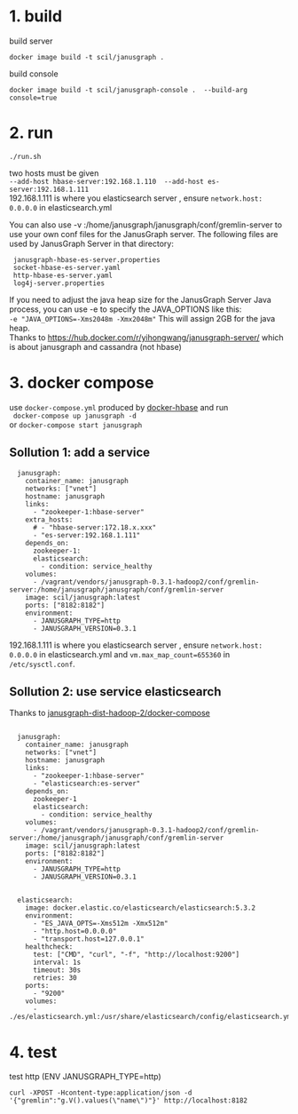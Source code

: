# 1. build

build server
```
docker image build -t scil/janusgraph .
```

build console
```
docker image build -t scil/janusgraph-console .  --build-arg console=true
```

# 2. run

```
./run.sh 
```
 
two hosts must be given   
` --add-host hbase-server:192.168.1.110  --add-host es-server:192.168.1.111 `  
192.168.1.111 is where you elasticsearch server , ensure `network.host:  0.0.0.0` in  elasticsearch.yml

You can also use -v <conf dir>:/home/janusgraph/janusgraph/conf/gremlin-server to use your own conf files for the JanusGraph server. The following files are used by JanusGraph Server in that directory:
 
     janusgraph-hbase-es-server.properties 
     socket-hbase-es-server.yaml 
     http-hbase-es-server.yaml 
     log4j-server.properties

If you need to adjust the java heap size for the JanusGraph Server Java process, you can use -e to specify the JAVA_OPTIONS like this:  
`-e "JAVA_OPTIONS=-Xms2048m -Xmx2048m"`
This will assign 2GB for the java heap.   
Thanks to https://hub.docker.com/r/yihongwang/janusgraph-server/ which is about janusgraph and cassandra (not hbase)


# 3. docker compose

use `docker-compose.yml` produced by [docker-hbase](https://github.com/scil/docker-hbase)  and  run   
` docker-compose up janusgraph -d`  
or
` docker-compose start janusgraph `  

##  Sollution 1: add a service

```
  janusgraph:
    container_name: janusgraph
    networks: ["vnet"]
    hostname: janusgraph
    links:
      - "zookeeper-1:hbase-server"
    extra_hosts:
      # - "hbase-server:172.18.x.xxx"
      - "es-server:192.168.1.111"
    depends_on:
      zookeeper-1:
      elasticsearch:
        - condition: service_healthy
    volumes:
      - /vagrant/vendors/janusgraph-0.3.1-hadoop2/conf/gremlin-server:/home/janusgraph/janusgraph/conf/gremlin-server
    image: scil/janusgraph:latest
    ports: ["8182:8182"]
    environment:
      - JANUSGRAPH_TYPE=http
      - JANUSGRAPH_VERSION=0.3.1
```

192.168.1.111 is where you elasticsearch server , ensure `network.host:  0.0.0.0` in  elasticsearch.yml and `vm.max_map_count=655360` in `/etc/sysctl.conf`. 

##  Sollution 2: use service elasticsearch

Thanks to [janusgraph-dist-hadoop-2/docker-compose](https://github.com/JanusGraph/janusgraph/blob/d12adfbf083f575fa48860daa37bfbd0e6095369/janusgraph-dist/janusgraph-dist-hadoop-2/docker-compose.yml)

```

  janusgraph:
    container_name: janusgraph
    networks: ["vnet"]
    hostname: janusgraph
    links:
      - "zookeeper-1:hbase-server"
      - "elasticsearch:es-server"
    depends_on:
      zookeeper-1
      elasticsearch:
        - condition: service_healthy
    volumes:
      - /vagrant/vendors/janusgraph-0.3.1-hadoop2/conf/gremlin-server:/home/janusgraph/janusgraph/conf/gremlin-server
    image: scil/janusgraph:latest
    ports: ["8182:8182"]
    environment:
      - JANUSGRAPH_TYPE=http
      - JANUSGRAPH_VERSION=0.3.1


  elasticsearch:
    image: docker.elastic.co/elasticsearch/elasticsearch:5.3.2
    environment:
      - "ES_JAVA_OPTS=-Xms512m -Xmx512m"
      - "http.host=0.0.0.0"
      - "transport.host=127.0.0.1"
    healthcheck:
      test: ["CMD", "curl", "-f", "http://localhost:9200"]
      interval: 1s
      timeout: 30s
      retries: 30
    ports:
      - "9200"
    volumes:
      -  ./es/elasticsearch.yml:/usr/share/elasticsearch/config/elasticsearch.yml

```


# 4. test

test http (ENV JANUSGRAPH_TYPE=http)
```
curl -XPOST -Hcontent-type:application/json -d '{"gremlin":"g.V().values(\"name\")"}' http://localhost:8182
```
